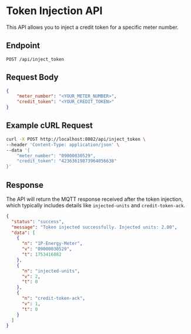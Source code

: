 # Token Injection API

This API allows you to inject a credit token for a specific meter number.

## Endpoint

`POST /api/inject_token`

## Request Body

```json
{
    "meter_number": "<YOUR_METER_NUMBER>",
    "credit_token": "<YOUR_CREDIT_TOKEN>"
}
```

## Example cURL Request

```bash
curl -X POST http://localhost:8082/api/inject_token \
--header 'Content-Type: application/json' \
--data '{
    "meter_number": "09000030529",
    "credit_token": "42363619873964056638"
}'
```

## Response

The API will return the MQTT response received after the token injection, which typically includes details like `injected-units` and `credit-token-ack`.

```json
{
  "status": "success",
  "message": "Token injected successfully. Injected units: 2.00",
  "data": [
    {
      "n": "1P-Energy-Meter",
      "v": "09000030529",
      "t": 1753416882
    },
    {
      "n": "injected-units",
      "v": 2,
      "t": 0
    },
    {
      "n": "credit-token-ack",
      "v": 1,
      "t": 0
    }
  ]
}
```

